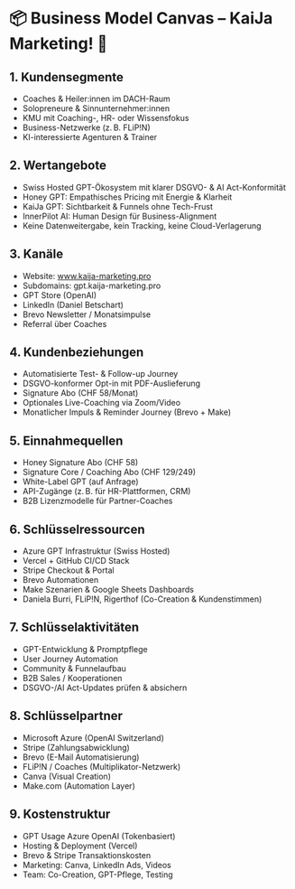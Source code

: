 # 📦 Business Model Canvas – KaiJa Marketing! 🦄

## 1. Kundensegmente
- Coaches & Heiler:innen im DACH-Raum
- Solopreneure & Sinnunternehmer:innen
- KMU mit Coaching-, HR- oder Wissensfokus
- Business-Netzwerke (z. B. FLiP!N)
- KI-interessierte Agenturen & Trainer

## 2. Wertangebote
- Swiss Hosted GPT-Ökosystem mit klarer DSGVO- & AI Act-Konformität
- Honey GPT: Empathisches Pricing mit Energie & Klarheit
- KaiJa GPT: Sichtbarkeit & Funnels ohne Tech-Frust
- InnerPilot AI: Human Design für Business-Alignment
- Keine Datenweitergabe, kein Tracking, keine Cloud-Verlagerung

## 3. Kanäle
- Website: www.kaija-marketing.pro
- Subdomains: gpt.kaija-marketing.pro
- GPT Store (OpenAI)
- LinkedIn (Daniel Betschart)
- Brevo Newsletter / Monatsimpulse
- Referral über Coaches

## 4. Kundenbeziehungen
- Automatisierte Test- & Follow-up Journey
- DSGVO-konformer Opt-in mit PDF-Auslieferung
- Signature Abo (CHF 58/Monat)
- Optionales Live-Coaching via Zoom/Video
- Monatlicher Impuls & Reminder Journey (Brevo + Make)

## 5. Einnahmequellen
- Honey Signature Abo (CHF 58)
- Signature Core / Coaching Abo (CHF 129/249)
- White-Label GPT (auf Anfrage)
- API-Zugänge (z. B. für HR-Plattformen, CRM)
- B2B Lizenzmodelle für Partner-Coaches

## 6. Schlüsselressourcen
- Azure GPT Infrastruktur (Swiss Hosted)
- Vercel + GitHub CI/CD Stack
- Stripe Checkout & Portal
- Brevo Automationen
- Make Szenarien & Google Sheets Dashboards
- Daniela Burri, FLiP!N, Rigerthof (Co-Creation & Kundenstimmen)

## 7. Schlüsselaktivitäten
- GPT-Entwicklung & Promptpflege
- User Journey Automation
- Community & Funnelaufbau
- B2B Sales / Kooperationen
- DSGVO-/AI Act-Updates prüfen & absichern

## 8. Schlüsselpartner
- Microsoft Azure (OpenAI Switzerland)
- Stripe (Zahlungsabwicklung)
- Brevo (E-Mail Automatisierung)
- FLiP!N / Coaches (Multiplikator-Netzwerk)
- Canva (Visual Creation)
- Make.com (Automation Layer)

## 9. Kostenstruktur
- GPT Usage Azure OpenAI (Tokenbasiert)
- Hosting & Deployment (Vercel)
- Brevo & Stripe Transaktionskosten
- Marketing: Canva, LinkedIn Ads, Videos
- Team: Co-Creation, GPT-Pflege, Testing
